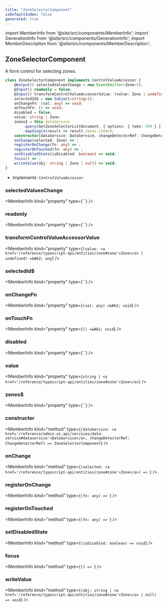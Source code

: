 ```yaml
---
title: "ZoneSelectorComponent"
isDefaultIndex: false
generated: true
---
```

<!-- This file was generated from the Vendure source. Do not modify. Instead, re-run the "docs:build" script -->
import MemberInfo from '@site/src/components/MemberInfo';
import GenerationInfo from '@site/src/components/GenerationInfo';
import MemberDescription from '@site/src/components/MemberDescription';


## ZoneSelectorComponent

<GenerationInfo sourceFile="packages/admin-ui/src/lib/core/src/shared/components/zone-selector/zone-selector.component.ts" sourceLine="40" packageName="@vendure/admin-ui" />

A form control for selecting zones.

```ts title="Signature"
class ZoneSelectorComponent implements ControlValueAccessor {
    @Output() selectedValuesChange = new EventEmitter<Zone>();
    @Input() readonly = false;
    @Input() transformControlValueAccessorValue: (value: Zone | undefined) => any = value => value?.id;
    selectedId$ = new Subject<string>();
    onChangeFn: (val: any) => void;
    onTouchFn: () => void;
    disabled = false;
    value: string | Zone;
    zones$ = this.dataService
        .query(GetZoneSelectorListDocument, { options: { take: 999 } })
        .mapSingle(result => result.zones.items);
    constructor(dataService: DataService, changeDetectorRef: ChangeDetectorRef)
    onChange(selected: Zone) => ;
    registerOnChange(fn: any) => ;
    registerOnTouched(fn: any) => ;
    setDisabledState(isDisabled: boolean) => void;
    focus() => ;
    writeValue(obj: string | Zone | null) => void;
}
```
* Implements: <code>ControlValueAccessor</code>



<div className="members-wrapper">

### selectedValuesChange

<MemberInfo kind="property" type={``}   />


### readonly

<MemberInfo kind="property" type={``}   />


### transformControlValueAccessorValue

<MemberInfo kind="property" type={`(value: <a href='/reference/typescript-api/entities/zone#zone'>Zone</a> | undefined) =&#62; any`}   />


### selectedId$

<MemberInfo kind="property" type={``}   />


### onChangeFn

<MemberInfo kind="property" type={`(val: any) =&#62; void`}   />


### onTouchFn

<MemberInfo kind="property" type={`() =&#62; void`}   />


### disabled

<MemberInfo kind="property" type={``}   />


### value

<MemberInfo kind="property" type={`string | <a href='/reference/typescript-api/entities/zone#zone'>Zone</a>`}   />


### zones$

<MemberInfo kind="property" type={``}   />


### constructor

<MemberInfo kind="method" type={`(dataService: <a href='/reference/admin-ui-api/services/data-service#dataservice'>DataService</a>, changeDetectorRef: ChangeDetectorRef) => ZoneSelectorComponent`}   />


### onChange

<MemberInfo kind="method" type={`(selected: <a href='/reference/typescript-api/entities/zone#zone'>Zone</a>) => `}   />


### registerOnChange

<MemberInfo kind="method" type={`(fn: any) => `}   />


### registerOnTouched

<MemberInfo kind="method" type={`(fn: any) => `}   />


### setDisabledState

<MemberInfo kind="method" type={`(isDisabled: boolean) => void`}   />


### focus

<MemberInfo kind="method" type={`() => `}   />


### writeValue

<MemberInfo kind="method" type={`(obj: string | <a href='/reference/typescript-api/entities/zone#zone'>Zone</a> | null) => void`}   />




</div>
